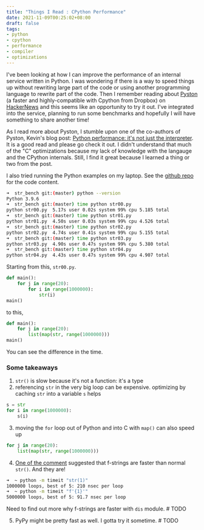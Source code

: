 ```yaml
---
title: "Things I Read : CPython Performance"
date: 2021-11-09T00:25:02+08:00
draft: false
tags:
- python
- cpython
- performance
- compiler
- optimizations
---
```


I've been looking at how I can improve the performance of an internal service written in Python. I was wondering if there is a way to speed things up without rewriting large part of the code or using another programming language to rewrite part of the code.
Then I remember reading about [Pyston](https://github.com/pyston/pyston) (a faster and highly-compatible with Cpython from Dropbox) on [HackerNews](https://news.ycombinator.com/item?id=27059119) and this seems like an opportunity to try it out.
I've integrated into the service, planning to run some benchmarks and hopefully I will have something to share another time!

As I read more about Pyston, I stumble upon one of the co-authors of Pyston, Kevin's blog post: [Python performance: it's not just the interpreter](https://blog.kevmod.com/2020/05/python-performance-its-not-just-the-interpreter/). It is a good read and please go check it out.
I didn't understand that much of the "C" optimizations because my lack of knowledge with the langauge and the CPython internals.
Still, I find it great because I learned a thing or two from the post.

I also tried running the Python examples on my laptop. See the [github repo](https://github.com/kmod/python_perf/tree/master/str_bench) for the code content.


```bash
➜  str_bench git:(master) python --version
Python 3.9.6
➜  str_bench git:(master) time python str00.py 
python str00.py  5.17s user 0.02s system 99% cpu 5.185 total
➜  str_bench git:(master) time python str01.py
python str01.py  4.50s user 0.03s system 99% cpu 4.526 total
➜  str_bench git:(master) time python str02.py
python str02.py  4.74s user 0.41s system 99% cpu 5.155 total
➜  str_bench git:(master) time python str03.py 
python str03.py  4.90s user 0.47s system 99% cpu 5.380 total
➜  str_bench git:(master) time python str04.py
python str04.py  4.43s user 0.47s system 99% cpu 4.907 total
```
Starting from this, `str00.py`.

```python
def main():
    for j in range(20):
        for i in range(1000000):
            str(i)
main()
```

to this,

```python
def main():
    for j in range(20):
        list(map(str, range(1000000)))
main()
```

You can see the difference in the time.

### Some takeaways
1. `str()` is slow because it's not a function: it's a type
2. referencing `str` in the very big loop can be expensive. optimizing by caching `str` into a variable `s` helps

```python
s = str
for i in range(1000000):
    s(i)
```

3. moving the `for` loop out of Python and into C with `map()` can also speed up

```python
for j in range(20):
    list(map(str, range(1000000)))
```

4. [One of the comment](https://blog.kevmod.com/2020/05/python-performance-its-not-just-the-interpreter/#comment-55879) suggested that f-strings are faster than normal `str()`. And they are!

```bash
➜  ~ python -m timeit "str(1)"
1000000 loops, best of 5: 210 nsec per loop
➜  ~ python -m timeit "f'{1}'"          
5000000 loops, best of 5: 91.7 nsec per loop
```
Need to find out more why f-strings are faster with `dis` module. # TODO 

5. PyPy might be pretty fast as well. I gotta try it sometime. # TODO
